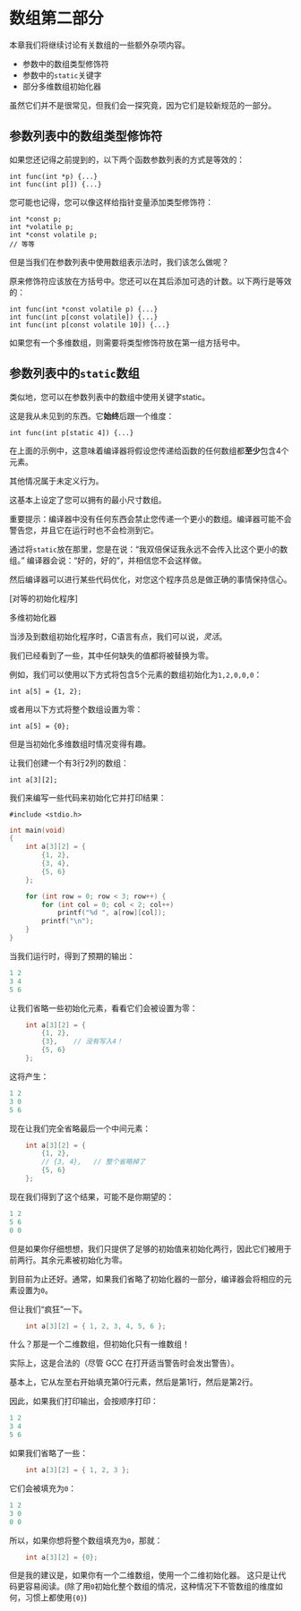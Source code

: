 # 数组第二部分

本章我们将继续讨论有关数组的一些额外杂项内容。

* 参数中的数组类型修饰符
* 参数中的`static`关键字
* 部分多维数组初始化器

虽然它们并不是很常见，但我们会一探究竟，因为它们是较新规范的一部分。

## 参数列表中的数组类型修饰符

如果您还记得之前提到的，以下两个函数参数列表的方式是等效的：

``` {.c}
int func(int *p) {...}
int func(int p[]) {...}
```

您可能也记得，您可以像这样给指针变量添加类型修饰符：

``` {.c}
int *const p;
int *volatile p;
int *const volatile p;
// 等等
```

但是当我们在参数列表中使用数组表示法时，我们该怎么做呢？

原来修饰符应该放在方括号中。您还可以在其后添加可选的计数。以下两行是等效的：

``` {.c}
int func(int *const volatile p) {...}
int func(int p[const volatile]) {...}
int func(int p[const volatile 10]) {...}
```

如果您有一个多维数组，则需要将类型修饰符放在第一组方括号中。

## 参数列表中的`static`数组

类似地，您可以在参数列表中的数组中使用关键字static。

这是我从未见到的东西。它**始终**后跟一个维度：

``` {.c}
int func(int p[static 4]) {...}
```

在上面的示例中，这意味着编译器将假设您传递给函数的任何数组都**至少**包含4个元素。

其他情况属于未定义行为。

这基本上设定了您可以拥有的最小尺寸数组。

重要提示：编译器中没有任何东西会禁止您传递一个更小的数组。编译器可能不会警告您，并且它在运行时也不会检测到它。

通过将`static`放在那里，您是在说：“我双倍保证我永远不会传入比这个更小的数组。” 编译器会说：“好的，好的”，并相信您不会这样做。

然后编译器可以进行某些代码优化，对您这个程序员总是做正确的事情保持信心。

[对等的初始化程序]

多维初始化器

当涉及到数组初始化程序时，C语言有点，我们可以说，_灵活_。

我们已经看到了一些，其中任何缺失的值都将被替换为零。

例如，我们可以使用以下方式将包含5个元素的数组初始化为`1,2,0,0,0`：

``` {.c}
int a[5] = {1, 2};
```

或者用以下方式将整个数组设置为零：

``` {.c}
int a[5] = {0};
```

但是当初始化多维数组时情况变得有趣。

让我们创建一个有3行2列的数组：

``` {.c}
int a[3][2];
```

我们来编写一些代码来初始化它并打印结果：

``` {.c}
#include <stdio.h>
```

```c
int main(void)
{
    int a[3][2] = {
        {1, 2},
        {3, 4},
        {5, 6}
    };

    for (int row = 0; row < 3; row++) {
        for (int col = 0; col < 2; col++)
            printf("%d ", a[row][col]);
        printf("\n");
    }
}
```

当我们运行时，得到了预期的输出：

```c
1 2
3 4
5 6
```

让我们省略一些初始化元素，看看它们会被设置为零：

```c
    int a[3][2] = {
        {1, 2},
        {3},    // 没有写入4！
        {5, 6}
    };
```

这将产生：

```c
1 2
3 0
5 6
```

现在让我们完全省略最后一个中间元素：

```c
    int a[3][2] = {
        {1, 2},
        // {3, 4},   // 整个省略掉了
        {5, 6}
    };
```

现在我们得到了这个结果，可能不是你期望的：

```c
1 2
5 6
0 0
```

但是如果你仔细想想，我们只提供了足够的初始值来初始化两行，因此它们被用于前两行。其余元素被初始化为零。

到目前为止还好。通常，如果我们省略了初始化器的一部分，编译器会将相应的元素设置为`0`。

但让我们“疯狂”一下。

```c
    int a[3][2] = { 1, 2, 3, 4, 5, 6 };
```

什么？那是一个二维数组，但初始化只有一维数组！

实际上，这是合法的（尽管 GCC 在打开适当警告时会发出警告）。

基本上，它从左至右开始填充第0行元素，然后是第1行，然后是第2行。

因此，如果我们打印输出，会按顺序打印：

```c
1 2
3 4
5 6
```

如果我们省略了一些：

```c
    int a[3][2] = { 1, 2, 3 };
```

它们会被填充为`0`：

```c
1 2
3 0
0 0
```

所以，如果你想将整个数组填充为`0`，那就：

```c
    int a[3][2] = {0};
```

但是我的建议是，如果你有一个二维数组，使用一个二维初始化器。
这只是让代码更容易阅读。(除了用`0`初始化整个数组的情况，这种情况下不管数组的维度如何，习惯上都使用`{0}`)